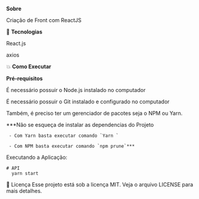 **Sobre**

Criação de Front com ReactJS

🚀 **Tecnologias**

React.js

axios

💥 **Como Executar**

**Pré-requisitos**

É necessário possuir o Node.js instalado no computador

É necessário possuir o Git instalado e configurado no computador

Também, é preciso ter um gerenciador de pacotes seja o NPM ou Yarn.

***Não se esqueça de instalar as dependencias do Projeto

	 - Com Yarn basta executar comando `Yarn `

	 - Com NPM basta executar comando `npm prune`***

Executando a Aplicação:  

    # API
      yarn start

📝 Licença
Esse projeto está sob a licença MIT. Veja o arquivo LICENSE para mais detalhes.
